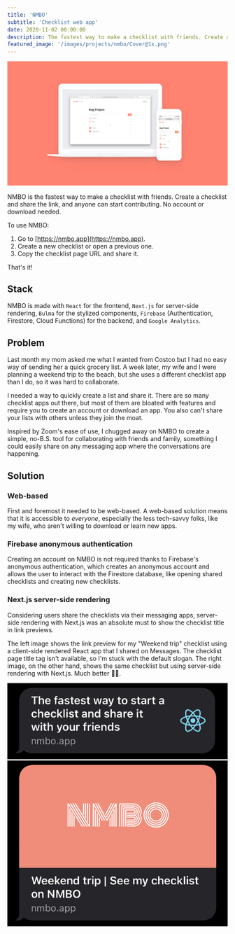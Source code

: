 ```yaml
---
title: 'NMBO'
subtitle: 'Checklist web app'
date: 2020-11-02 00:00:00
description: The fastest way to make a checklist with friends. Create a checklist and share the link, and anyone can start contributing. No account or download needed. Free to use. Made with React and Firebase.
featured_image: '/images/projects/nmbo/Cover@1x.png'
---
```


![](/images/projects/nmbo/Cover@1x.png)

NMBO is the fastest way to make a checklist with friends. Create a checklist and share the link, and anyone can start contributing. No account or download needed. 

To use NMBO: 

1. Go to [https://nmbo.app](https://nmbo.app). 
2. Create a new checklist or open a previous one.
3. Copy the checklist page URL and share it.

That's it! 

## Stack

NMBO is made with `React` for the frontend, `Next.js` for server-side rendering, `Bulma` for the stylized components, `Firebase` (Authentication, Firestore, Cloud Functions) for the backend, and `Google Analytics`. 

## Problem

Last month my mom asked me what I wanted from Costco but I had no easy way of sending her a quick grocery list. A week later, my wife and I were planning a weekend trip to the beach, but she uses a different checklist app than I do, so it was hard to collaborate. 

I needed a way to quickly create a list and share it. There are so many checklist apps out there, but most of them are bloated with features and require you to create an account or download an app. You also can't share your lists with others unless they join the moat. 

Inspired by Zoom's ease of use, I chugged away on NMBO to create a simple, no-B.S. tool for collaborating with friends and family, something I could easily share on any messaging app where the conversations are happening. 

## Solution

### Web-based

First and foremost it needed to be web-based. A web-based solution means that it is accessible to *everyone*, especially the less tech-savvy folks, like my wife, who aren't willing to download or learn new apps. 

### Firebase anonymous authentication

Creating an account on NMBO is not required thanks to Firebase's anonymous authentication, which creates an anonymous account and allows the user to interact with the Firestore database, like opening shared checklists and creating new checklists. 

### Next.js server-side rendering

Considering users share the checklists via their messaging apps, server-side rendering with Next.js was an absolute must to show the checklist title in link previews. 

The left image shows the link preview for my "Weekend trip" checklist using a client-side rendered React app that I shared on Messages. The checklist page title tag isn't available, so I'm stuck with the default slogan. The right image, on the other hand, shows the same checklist but using server-side rendering with Next.js. Much better 👌🏻.

<div class="gallery" data-columns="2">
	<img src="/images/projects/nmbo/client-side-rendering.jpg">
    <img src="/images/projects/nmbo/server-side-rendering.jpg">
</div>
